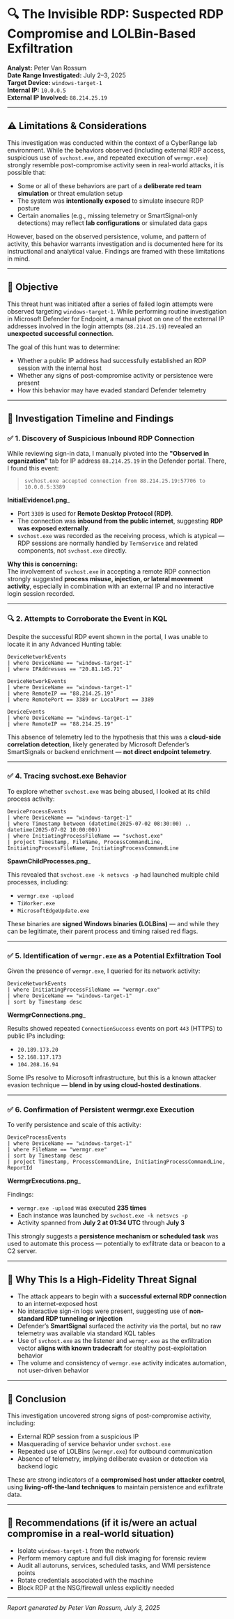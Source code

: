 # 🔍 The Invisible RDP: Suspected RDP Compromise and LOLBin-Based Exfiltration

**Analyst:** Peter Van Rossum  
**Date Range Investigated:** July 2–3, 2025  
**Target Device:** `windows-target-1`  
**Internal IP:** `10.0.0.5`  
**External IP Involved:** `88.214.25.19`  

---

## ⚠️ Limitations & Considerations

This investigation was conducted within the context of a CyberRange lab environment. While the behaviors observed (including external RDP access, suspicious use of `svchost.exe`, and repeated execution of `wermgr.exe`) strongly resemble post-compromise activity seen in real-world attacks, it is possible that:

- Some or all of these behaviors are part of a **deliberate red team simulation** or threat emulation setup
- The system was **intentionally exposed** to simulate insecure RDP posture
- Certain anomalies (e.g., missing telemetry or SmartSignal-only detections) may reflect **lab configurations** or simulated data gaps

However, based on the observed persistence, volume, and pattern of activity, this behavior warrants investigation and is documented here for its instructional and analytical value. Findings are framed with these limitations in mind.

---

## 🎯 Objective

This threat hunt was initiated after a series of failed login attempts were observed targeting `windows-target-1`. While performing routine investigation in Microsoft Defender for Endpoint, a manual pivot on one of the external IP addresses involved in the login attempts (`88.214.25.19`) revealed an **unexpected successful connection**.

The goal of this hunt was to determine:
- Whether a public IP address had successfully established an RDP session with the internal host
- Whether any signs of post-compromise activity or persistence were present
- How this behavior may have evaded standard Defender telemetry

---

## 🧭 Investigation Timeline and Findings

### ✅ 1. Discovery of Suspicious Inbound RDP Connection

While reviewing sign-in data, I manually pivoted into the **"Observed in organization"** tab for IP address `88.214.25.19` in the Defender portal. There, I found this event:

> `svchost.exe accepted connection from 88.214.25.19:57706 to 10.0.0.5:3389`

**InitialEvidence1.png**_

- Port `3389` is used for **Remote Desktop Protocol (RDP)**.
- The connection was **inbound from the public internet**, suggesting **RDP was exposed externally**.
- `svchost.exe` was recorded as the receiving process, which is atypical — RDP sessions are normally handled by `TermService` and related components, not `svchost.exe` directly.

**Why this is concerning:**  
The involvement of `svchost.exe` in accepting a remote RDP connection strongly suggested **process misuse, injection, or lateral movement activity**, especially in combination with an external IP and no interactive login session recorded.

---

### 🔍 2. Attempts to Corroborate the Event in KQL

Despite the successful RDP event shown in the portal, I was unable to locate it in any Advanced Hunting table:

```kql
DeviceNetworkEvents
| where DeviceName == "windows-target-1"
| where IPAddresses == "20.81.145.71"
```

```kql
DeviceNetworkEvents
| where DeviceName == "windows-target-1"
| where RemoteIP == "88.214.25.19"
| where RemotePort == 3389 or LocalPort == 3389
```

```kql
DeviceEvents
| where DeviceName == "windows-target-1"
| where RemoteIP == "88.214.25.19"
```

This absence of telemetry led to the hypothesis that this was a **cloud-side correlation detection**, likely generated by Microsoft Defender’s SmartSignals or backend enrichment — **not direct endpoint telemetry**.

---

### ✅ 4. Tracing svchost.exe Behavior

To explore whether `svchost.exe` was being abused, I looked at its child process activity:

```kql
DeviceProcessEvents
| where DeviceName == "windows-target-1"
| where Timestamp between (datetime(2025-07-02 08:30:00) .. datetime(2025-07-02 10:00:00))
| where InitiatingProcessFileName == "svchost.exe"
| project Timestamp, FileName, ProcessCommandLine, InitiatingProcessFileName, InitiatingProcessCommandLine
```

**SpawnChildProcesses.png**_

This revealed that `svchost.exe -k netsvcs -p` had launched multiple child processes, including:

- `wermgr.exe -upload`
- `TiWorker.exe`
- `MicrosoftEdgeUpdate.exe`

These binaries are **signed Windows binaries (LOLBins)** — and while they can be legitimate, their parent process and timing raised red flags.

---

### ✅ 5. Identification of `wermgr.exe` as a Potential Exfiltration Tool

Given the presence of `wermgr.exe`, I queried for its network activity:

```kql
DeviceNetworkEvents
| where InitiatingProcessFileName == "wermgr.exe"
| where DeviceName == "windows-target-1"
| sort by Timestamp desc
```

**WermgrConnections.png**_

Results showed repeated `ConnectionSuccess` events on port `443` (HTTPS) to public IPs including:
- `20.189.173.20`
- `52.168.117.173`
- `104.208.16.94`

Some IPs resolve to Microsoft infrastructure, but this is a known attacker evasion technique — **blend in by using cloud-hosted destinations**.

---

### ✅ 6. Confirmation of Persistent wermgr.exe Execution

To verify persistence and scale of this activity:

```kql
DeviceProcessEvents
| where DeviceName == "windows-target-1"
| where FileName == "wermgr.exe"
| sort by Timestamp desc
| project Timestamp, ProcessCommandLine, InitiatingProcessCommandLine, ReportId
```

**WermgrExecutions.png**_

Findings:
- `wermgr.exe -upload` was executed **235 times**
- Each instance was launched by `svchost.exe -k netsvcs -p`
- Activity spanned from **July 2 at 01:34 UTC** through **July 3**

This strongly suggests a **persistence mechanism or scheduled task** was used to automate this process — potentially to exfiltrate data or beacon to a C2 server.

---

## 🧠 Why This Is a High-Fidelity Threat Signal

- The attack appears to begin with a **successful external RDP connection** to an internet-exposed host
- No interactive sign-in logs were present, suggesting use of **non-standard RDP tunneling or injection**
- Defender’s **SmartSignal** surfaced the activity via the portal, but no raw telemetry was available via standard KQL tables
- Use of `svchost.exe` as the listener and `wermgr.exe` as the exfiltration vector **aligns with known tradecraft** for stealthy post-exploitation behavior
- The volume and consistency of `wermgr.exe` activity indicates automation, not user-driven behavior

---

## 📌 Conclusion

This investigation uncovered strong signs of post-compromise activity, including:

- External RDP session from a suspicious IP
- Masquerading of service behavior under `svchost.exe`
- Repeated use of LOLBins (`wermgr.exe`) for outbound communication
- Absence of telemetry, implying deliberate evasion or detection via backend logic

These are strong indicators of a **compromised host under attacker control**, using **living-off-the-land techniques** to maintain persistence and exfiltrate data.

---

## 🧩 Recommendations (if it is/were an actual compromise in a real-world situation)

- Isolate `windows-target-1` from the network 
- Perform memory capture and full disk imaging for forensic review
- Audit all autoruns, services, scheduled tasks, and WMI persistence points
- Rotate credentials associated with the machine
- Block RDP at the NSG/firewall unless explicitly needed

---

_Report generated by Peter Van Rossum, July 3, 2025_

